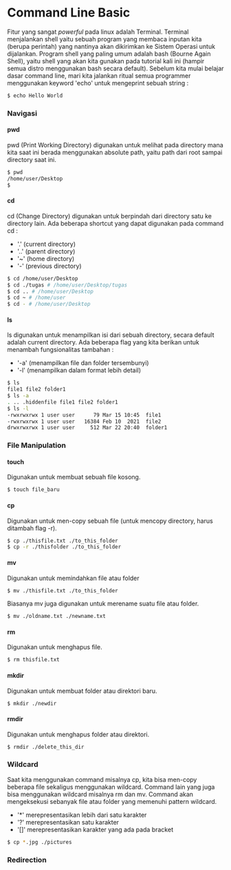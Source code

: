 # Command Line Basic
Fitur yang sangat _powerful_ pada linux adalah Terminal. Terminal menjalankan shell yaitu sebuah program yang membaca inputan kita (berupa perintah) yang nantinya akan dikirimkan ke Sistem Operasi untuk dijalankan. Program shell yang paling umum adalah bash (Bourne Again Shell), yaitu shell yang akan kita gunakan pada tutorial kali ini (hampir semua distro menggunakan bash secara default). 
Sebelum kita mulai belajar dasar command line, mari kita jalankan ritual semua programmer menggunakan keyword 'echo' untuk mengeprint sebuah string :
```sh
$ echo Hello World
```

### Navigasi
#### pwd 
pwd (Print Working Directory) digunakan untuk melihat pada directory mana kita saat ini berada menggunakan absolute path, yaitu path dari root sampai directory saat ini.
```sh 
$ pwd
/home/user/Desktop
$
```
#### cd 
cd (Change Directory) digunakan untuk berpindah dari directory satu ke directory lain. Ada beberapa shortcut yang dapat digunakan pada command cd : 
- '.' (current directory)
- '..' (parent directory)
- '~' (home directory)
- '-' (previous directory)
```sh
$ cd /home/user/Desktop
$ cd ./tugas # /home/user/Desktop/tugas
$ cd .. # /home/user/Desktop
$ cd ~ # /home/user
$ cd - # /home/user/Desktop
```

#### ls
ls digunakan untuk menampilkan isi dari sebuah directory, secara default adalah current directory. Ada beberapa flag yang kita berikan untuk menambah fungsionalitas tambahan : 
- '-a'  (menampilkan file dan folder tersembunyi)
- '-l' (menampilkan dalam format lebih detail)
```sh
$ ls
file1 file2 folder1
$ ls -a
. .. .hiddenfile file1 file2 folder1
$ ls -l
-rwxrwxrwx 1 user user      79 Mar 15 10:45  file1
-rwxrwxrwx 1 user user   16384 Feb 10  2021  file2
drwxrwxrwx 1 user user     512 Mar 22 20:40  folder1

```
### File Manipulation
#### touch
Digunakan untuk membuat sebuah file kosong.
```sh
$ touch file_baru
```
#### cp
Digunakan untuk men-copy sebuah file (untuk mencopy directory, harus ditambah flag -r).
```sh
$ cp ./thisfile.txt ./to_this_folder
$ cp -r ./thisfolder ./to_this_folder
```
#### mv
Digunakan untuk memindahkan file atau folder
```sh
$ mv ./thisfile.txt ./to_this_folder
```
Biasanya mv juga digunakan untuk merename suatu file atau folder.
```sh
$ mv ./oldname.txt ./newname.txt
```
#### rm
Digunakan untuk menghapus file.
```sh
$ rm thisfile.txt
```
#### mkdir
Digunakan untuk membuat folder atau direktori baru.
```sh
$ mkdir ./newdir
```
#### rmdir
Digunakan untuk menghapus folder atau direktori.
```sh
$ rmdir ./delete_this_dir
```
### Wildcard
Saat kita menggunakan command  misalnya cp, kita bisa men-copy beberapa file sekaligus menggunakan wildcard. Command lain yang juga bisa menggunakan wildcard misalnya rm dan mv. Command akan mengeksekusi sebanyak file atau folder yang memenuhi pattern wildcard. 
- '*' merepresentasikan lebih dari satu karakter
- '?' merepresentasikan satu karakter
- '[]' merepresentasikan karakter yang ada pada bracket
```sh
$ cp *.jpg ./pictures
```

### Redirection
